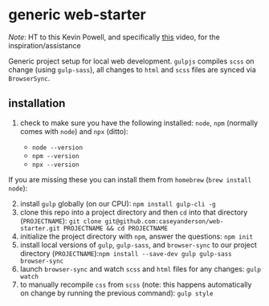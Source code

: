 # generic web-starter

*Note*: HT to this Kevin Powell, and specifically [this](https://www.youtube.com/watch?v=QgMQeLymAdU) video, for the inspiration/assistance

Generic project setup for local web development. `gulpjs` compiles `scss` on change (using `gulp-sass`), all changes to `html` and `scss` files are synced via `BrowserSync`.


## installation

1. check to make sure you have the following installed: `node`, `npm` (normally comes with `node`) and `npx` (ditto):

    * `node --version`
    * `npm --version`
    * `npx --version`

If you are missing these you can install them from `homebrew` (`brew install node`):

2. install `gulp` globally (on our CPU): `npm install gulp-cli -g`
3. clone this repo into a project directory and then `cd` into that directory (`PROJECTNAME`): `git clone git@github.com:caseyanderson/web-starter.git PROJECTNAME && cd PROJECTNAME`
4. initialize the project directory with `npm`, answer the questions: `npm init`
5. install local versions of `gulp`, `gulp-sass`, and `browser-sync` to our project directory (`PROJECTNAME`):`npm install --save-dev gulp gulp-sass browser-sync`
6. launch `browser-sync` and watch `scss` and `html` files for any changes: `gulp watch`
7. to manually recompile `css` from `scss` (note: this happens automatically on change by running the previous command): `gulp style`
